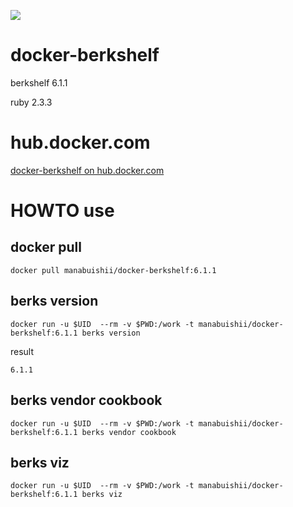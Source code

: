 [![](https://images.microbadger.com/badges/image/manabuishii/docker-berkshelf.svg)](https://microbadger.com/images/manabuishii/docker-berkshelf "Get your own image badge on microbadger.com")
# docker-berkshelf

berkshelf 6.1.1

ruby 2.3.3

# hub.docker.com

[docker-berkshelf on hub.docker.com](https://hub.docker.com/r/manabuishii/docker-berkshelf/)

# HOWTO use

## docker pull

```
docker pull manabuishii/docker-berkshelf:6.1.1
```

## berks version

```
docker run -u $UID  --rm -v $PWD:/work -t manabuishii/docker-berkshelf:6.1.1 berks version
```

result

```
6.1.1
```


## berks vendor cookbook

```
docker run -u $UID  --rm -v $PWD:/work -t manabuishii/docker-berkshelf:6.1.1 berks vendor cookbook
```

## berks viz

```
docker run -u $UID  --rm -v $PWD:/work -t manabuishii/docker-berkshelf:6.1.1 berks viz
```
